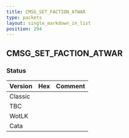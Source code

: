 ```yaml
---
title: CMSG_SET_FACTION_ATWAR
type: packets
layout: single_markdown_in_list
position: 294
---
```


## CMSG_SET_FACTION_ATWAR

### Status

Version | Hex | Comment
---------- | ---------- | ---------- 
Classic |  |  
TBC |  |  
WotLK |  |  
Cata |  |  
